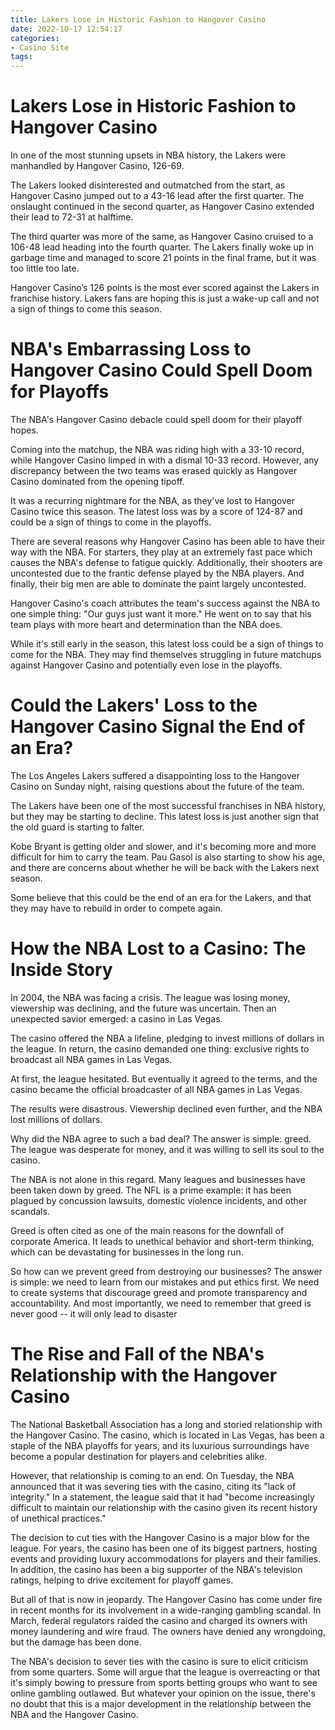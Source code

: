 ```yaml
---
title: Lakers Lose in Historic Fashion to Hangover Casino
date: 2022-10-17 12:54:17
categories:
- Casino Site
tags:
---
```



#  Lakers Lose in Historic Fashion to Hangover Casino

In one of the most stunning upsets in NBA history, the Lakers were manhandled by Hangover Casino, 126-69.

The Lakers looked disinterested and outmatched from the start, as Hangover Casino jumped out to a 43-16 lead after the first quarter. The onslaught continued in the second quarter, as Hangover Casino extended their lead to 72-31 at halftime.

The third quarter was more of the same, as Hangover Casino cruised to a 106-48 lead heading into the fourth quarter. The Lakers finally woke up in garbage time and managed to score 21 points in the final frame, but it was too little too late.

Hangover Casino’s 126 points is the most ever scored against the Lakers in franchise history. Lakers fans are hoping this is just a wake-up call and not a sign of things to come this season.

#  NBA's Embarrassing Loss to Hangover Casino Could Spell Doom for Playoffs

The NBA's Hangover Casino debacle could spell doom for their playoff hopes.

Coming into the matchup, the NBA was riding high with a 33-10 record, while Hangover Casino limped in with a dismal 10-33 record. However, any discrepancy between the two teams was erased quickly as Hangover Casino dominated from the opening tipoff.

It was a recurring nightmare for the NBA, as they've lost to Hangover Casino twice this season. The latest loss was by a score of 124-87 and could be a sign of things to come in the playoffs.

There are several reasons why Hangover Casino has been able to have their way with the NBA. For starters, they play at an extremely fast pace which causes the NBA's defense to fatigue quickly. Additionally, their shooters are uncontested due to the frantic defense played by the NBA players. And finally, their big men are able to dominate the paint largely uncontested.

Hangover Casino's coach attributes the team's success against the NBA to one simple thing: "Our guys just want it more." He went on to say that his team plays with more heart and determination than the NBA does.

While it's still early in the season, this latest loss could be a sign of things to come for the NBA. They may find themselves struggling in future matchups against Hangover Casino and potentially even lose in the playoffs.

#  Could the Lakers' Loss to the Hangover Casino Signal the End of an Era?

The Los Angeles Lakers suffered a disappointing loss to the Hangover Casino on Sunday night, raising questions about the future of the team.

The Lakers have been one of the most successful franchises in NBA history, but they may be starting to decline. This latest loss is just another sign that the old guard is starting to falter.

Kobe Bryant is getting older and slower, and it's becoming more and more difficult for him to carry the team. Pau Gasol is also starting to show his age, and there are concerns about whether he will be back with the Lakers next season.

Some believe that this could be the end of an era for the Lakers, and that they may have to rebuild in order to compete again.

#  How the NBA Lost to a Casino: The Inside Story

In 2004, the NBA was facing a crisis. The league was losing money, viewership was declining, and the future was uncertain. Then an unexpected savior emerged: a casino in Las Vegas.

The casino offered the NBA a lifeline, pledging to invest millions of dollars in the league. In return, the casino demanded one thing: exclusive rights to broadcast all NBA games in Las Vegas.

At first, the league hesitated. But eventually it agreed to the terms, and the casino became the official broadcaster of all NBA games in Las Vegas.

The results were disastrous. Viewership declined even further, and the NBA lost millions of dollars.

Why did the NBA agree to such a bad deal? The answer is simple: greed. The league was desperate for money, and it was willing to sell its soul to the casino.

The NBA is not alone in this regard. Many leagues and businesses have been taken down by greed. The NFL is a prime example: it has been plagued by concussion lawsuits, domestic violence incidents, and other scandals.

Greed is often cited as one of the main reasons for the downfall of corporate America. It leads to unethical behavior and short-term thinking, which can be devastating for businesses in the long run.

So how can we prevent greed from destroying our businesses? The answer is simple: we need to learn from our mistakes and put ethics first. We need to create systems that discourage greed and promote transparency and accountability. And most importantly, we need to remember that greed is never good -- it will only lead to disaster

#  The Rise and Fall of the NBA's Relationship with the Hangover Casino

The National Basketball Association has a long and storied relationship with the Hangover Casino. The casino, which is located in Las Vegas, has been a staple of the NBA playoffs for years, and its luxurious surroundings have become a popular destination for players and celebrities alike.

However, that relationship is coming to an end. On Tuesday, the NBA announced that it was severing ties with the casino, citing its "lack of integrity." In a statement, the league said that it had "become increasingly difficult to maintain our relationship with the casino given its recent history of unethical practices."

The decision to cut ties with the Hangover Casino is a major blow for the league. For years, the casino has been one of its biggest partners, hosting events and providing luxury accommodations for players and their families. In addition, the casino has been a big supporter of the NBA's television ratings, helping to drive excitement for playoff games.

But all of that is now in jeopardy. The Hangover Casino has come under fire in recent months for its involvement in a wide-ranging gambling scandal. In March, federal regulators raided the casino and charged its owners with money laundering and wire fraud. The owners have denied any wrongdoing, but the damage has been done.

The NBA's decision to sever ties with the casino is sure to elicit criticism from some quarters. Some will argue that the league is overreacting or that it's simply bowing to pressure from sports betting groups who want to see online gambling outlawed. But whatever your opinion on the issue, there's no doubt that this is a major development in the relationship between the NBA and the Hangover Casino.